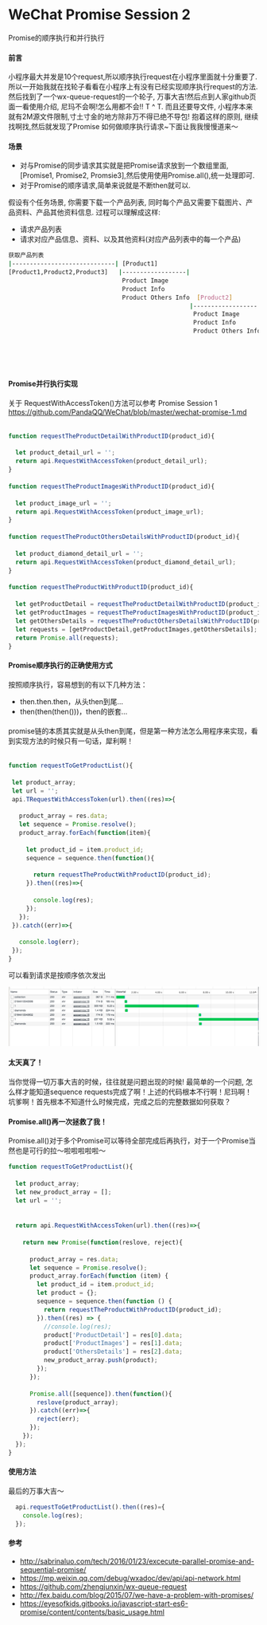 # WeChat Promise Session 2
Promise的顺序执行和并行执行

#### 前言
小程序最大并发是10个request,所以顺序执行request在小程序里面就十分重要了. 
所以一开始我就在找轮子看看在小程序上有没有已经实现顺序执行request的方法.
然后找到了一个wx-queue-request的一个轮子, 万事大吉!然后点到人家github页面一看使用介绍, 尼玛不会啊!怎么用都不会!! T ^ T.
而且还要导文件, 小程序本来就有2M源文件限制,寸土寸金的地方除非万不得已绝不导包! 抱着这样的原则, 继续找啊找,然后就发现了Promise
如何做顺序执行请求~下面让我我慢慢道来～

#### 场景
* 对与Promise的同步请求其实就是把Promise请求放到一个数组里面, [Promise1, Promise2, Promsie3],然后使用使用Promise.all(),统一处理即可.
* 对于Promise的顺序请求,简单来说就是不断then就可以.

假设有个任务场景, 你需要下载一个产品列表, 同时每个产品又需要下载图片、产品资料、产品其他资料信息. 过程可以理解成这样:

* 请求产品列表
* 请求对应产品信息、资料、以及其他资料(对应产品列表中的每一个产品)

```bash
获取产品列表
|-----------------------------| [Product1]
[Product1,Product2,Product3]   |------------------|
                                Product Image
                                Product Info
                                Product Others Info  [Product2]
                                                   |------------------|
                                                    Product Image
                                                    Product Info
                                                    Product Others Info  [Product3]
                                                                        |------------------|
                                                                          Product Image
                                                                          Product Info
                                                                          Product Others Info
```

#### Promise并行执行实现
关于 RequestWithAccessToken()方法可以参考 Promise Session 1
https://github.com/PandaQQ/WeChat/blob/master/wechat-promise-1.md

```javascript

function requestTheProductDetailWithProductID(product_id){

  let product_detail_url = '';
  return api.RequestWithAccessToken(product_detail_url);
}

function requestTheProductImagesWithProductID(product_id){
  
  let product_image_url = '';
  return api.RequestWithAccessToken(product_image_url);
}

function requestTheProductOthersDetailsWithProductID(product_id){

  let product_diamond_detail_url = '';
  return api.RequestWithAccessToken(product_diamond_detail_url);
}

function requestTheProductWithProductID(product_id){

  let getProductDetail = requestTheProductDetailWithProductID(product_id);
  let getProductImages = requestTheProductImagesWithProductID(product_id);
  let getOthersDetails = requestTheProductOthersDetailsWithProductID(product_id);
  let requests = [getProductDetail,getProductImages,getOthersDetails];
  return Promise.all(requests);
}

```

#### Promise顺序执行的正确使用方式

按照顺序执行，容易想到的有以下几种方法：
* then.then.then，从头then到尾…
* then(then(then()))，then的嵌套…
####
promise链的本质其实就是从头then到尾，但是第一种方法怎么用程序来实现，看到实现方法的时候只有一句话，犀利啊！

 ```javascript
 
 function requestToGetProductList(){

  let product_array;
  let url = '';
  api.TRequestWithAccessToken(url).then((res)=>{
  
    product_array = res.data;
    let sequence = Promise.resolve();
    product_array.forEach(function(item){
      
      let product_id = item.product_id;
      sequence = sequence.then(function(){
        
        return requestTheProductWithProductID(product_id);
      }).then((res)=>{
        
        console.log(res);
      });
    });
  }).catch((err)=>{
    
    console.log(err);
  });
}

 ```
 可以看到请求是按顺序依次发出

![image](https://github.com/PandaQQ/WeChat/blob/master/img/wechat-request.png)

#### 太天真了！
当你觉得一切万事大吉的时候，往往就是问题出现的时候!
最简单的一个问题, 怎么样才能知道sequence requests完成了啊！上述的代码根本不行啊！尼玛啊！坑爹啊！首先根本不知道什么时候完成，完成之后的完整数据如何获取？
#### Promise.all()再一次拯救了我！
Promise.all()对于多个Promise可以等待全部完成后再执行，对于一个Promise当然也是可行的拉～啦啦啦啦啦～
```javascript
function requestToGetProductList(){

  let product_array;
  let new_product_array = [];
  let url = '';


  return api.RequestWithAccessToken(url).then((res)=>{

    return new Promise(function(reslove, reject){

      product_array = res.data;
      let sequence = Promise.resolve();
      product_array.forEach(function (item) {
        let product_id = item.product_id;
        let product = {};
        sequence = sequence.then(function () {
          return requestTheProductWithProductID(product_id);
        }).then((res) => {
          //console.log(res);
          product['ProductDetail'] = res[0].data;
          product['ProductImages'] = res[1].data;
          product['OthersDetails'] = res[2].data;
          new_product_array.push(product);
        });
      });

      Promise.all([sequence]).then(function(){
        reslove(product_array);
      }).catch((err)=>{
        reject(err);
      });
    });   
  });
}
```
#### 使用方法
最后的万事大吉～
```javascript
  api.requestToGetProductList().then((res)={
    console.log(res);
  });
```

#### 参考
* http://sabrinaluo.com/tech/2016/01/23/excecute-parallel-promise-and-sequential-promise/ 
* https://mp.weixin.qq.com/debug/wxadoc/dev/api/api-network.html
* https://github.com/zhengjunxin/wx-queue-request
* http://fex.baidu.com/blog/2015/07/we-have-a-problem-with-promises/
* https://eyesofkids.gitbooks.io/javascript-start-es6-promise/content/contents/basic_usage.html
